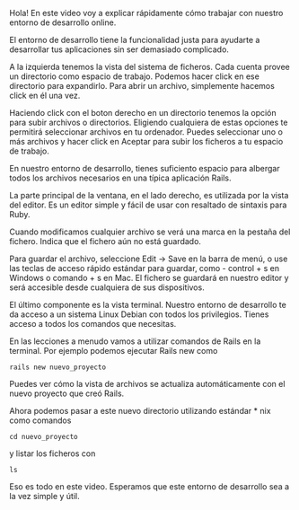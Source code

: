 Hola!
En este video voy a explicar rápidamente cómo trabajar con nuestro entorno de desarrollo online.

El entorno de desarrollo tiene la funcionalidad justa para ayudarte a desarrollar tus aplicaciones sin ser demasiado complicado.

A la izquierda tenemos la vista del sistema de ficheros. Cada cuenta provee un directorio como espacio de trabajo. Podemos hacer click en ese directorio para expandirlo. Para abrir un archivo, simplemente hacemos click en él una vez.

Haciendo click con el boton derecho en un directorio tenemos la opción para subir archivos o directorios. Eligiendo cualquiera de estas opciones te permitirá seleccionar archivos en tu ordenador. Puedes seleccionar uno o más archivos y hacer click en Aceptar para subir los ficheros a tu espacio de trabajo.

En nuestro entorno de desarrollo, tienes suficiento espacio para albergar todos los archivos necesarios en una típica aplicación Rails.

La parte principal de la ventana, en el lado derecho, es utilizada por la vista del editor. Es un editor simple y fácil de usar con resaltado de sintaxis para Ruby.

Cuando modificamos cualquier archivo se verá una marca en la pestaña del fichero. Indica que el fichero aún no está guardado.

Para guardar el archivo, seleccione Edit -> Save en la barra de menú, o use las teclas de acceso rápido estándar para guardar, como - control + s en Windows o comando + s en Mac. El fichero se guardará en nuestro editor y será accesible desde cualquiera de sus dispositivos.

El último componente es la vista terminal. Nuestro entorno de desarrollo te da acceso a un sistema Linux Debian con todos los privilegios. Tienes acceso a todos los comandos que necesitas.

En las lecciones a menudo vamos a utilizar comandos de Rails en la terminal. Por ejemplo podemos ejecutar Rails new como
```
rails new nuevo_proyecto
```
Puedes ver cómo la vista de archivos se actualiza automáticamente con el nuevo proyecto que creó Rails.

Ahora podemos pasar a este nuevo directorio utilizando estándar * nix como comandos
```
cd nuevo_proyecto
```
y listar los ficheros con
```
ls
```

Eso es todo en este video. Esperamos que este entorno de desarrollo sea a la vez simple y útil.
